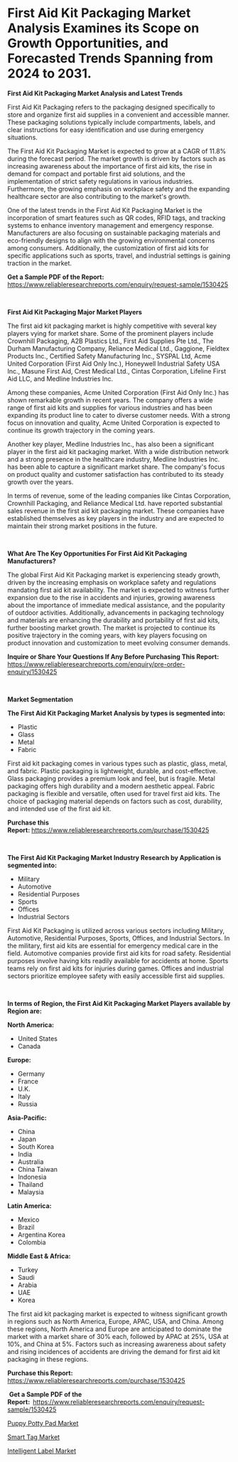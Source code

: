 <p><h1>First Aid Kit Packaging Market Analysis Examines its Scope on Growth Opportunities, and Forecasted Trends Spanning from 2024 to 2031.</h1></p><p><strong>First Aid Kit Packaging Market Analysis and Latest Trends</strong></p>
<p><p>First Aid Kit Packaging refers to the packaging designed specifically to store and organize first aid supplies in a convenient and accessible manner. These packaging solutions typically include compartments, labels, and clear instructions for easy identification and use during emergency situations.</p><p>The First Aid Kit Packaging Market is expected to grow at a CAGR of 11.8% during the forecast period. The market growth is driven by factors such as increasing awareness about the importance of first aid kits, the rise in demand for compact and portable first aid solutions, and the implementation of strict safety regulations in various industries. Furthermore, the growing emphasis on workplace safety and the expanding healthcare sector are also contributing to the market's growth.</p><p>One of the latest trends in the First Aid Kit Packaging Market is the incorporation of smart features such as QR codes, RFID tags, and tracking systems to enhance inventory management and emergency response. Manufacturers are also focusing on sustainable packaging materials and eco-friendly designs to align with the growing environmental concerns among consumers. Additionally, the customization of first aid kits for specific applications such as sports, travel, and industrial settings is gaining traction in the market.</p></p>
<p><strong>Get a Sample PDF of the Report:&nbsp;</strong> <a href="https://www.reliableresearchreports.com/enquiry/request-sample/1530425">https://www.reliableresearchreports.com/enquiry/request-sample/1530425</a></p>
<p>&nbsp;</p>
<p><strong>First Aid Kit Packaging Major Market Players</strong></p>
<p><p>The first aid kit packaging market is highly competitive with several key players vying for market share. Some of the prominent players include Crownhill Packaging, A2B Plastics Ltd., First Aid Supplies Pte Ltd., The Durham Manufacturing Company, Reliance Medical Ltd., Gaggione, Fieldtex Products Inc., Certified Safety Manufacturing Inc., SYSPAL Ltd, Acme United Corporation (First Aid Only Inc.), Honeywell Industrial Safety USA Inc., Masune First Aid, Crest Medical Ltd., Cintas Corporation, Lifeline First Aid LLC, and Medline Industries Inc.</p><p>Among these companies, Acme United Corporation (First Aid Only Inc.) has shown remarkable growth in recent years. The company offers a wide range of first aid kits and supplies for various industries and has been expanding its product line to cater to diverse customer needs. With a strong focus on innovation and quality, Acme United Corporation is expected to continue its growth trajectory in the coming years.</p><p>Another key player, Medline Industries Inc., has also been a significant player in the first aid kit packaging market. With a wide distribution network and a strong presence in the healthcare industry, Medline Industries Inc. has been able to capture a significant market share. The company's focus on product quality and customer satisfaction has contributed to its steady growth over the years.</p><p>In terms of revenue, some of the leading companies like Cintas Corporation, Crownhill Packaging, and Reliance Medical Ltd. have reported substantial sales revenue in the first aid kit packaging market. These companies have established themselves as key players in the industry and are expected to maintain their strong market positions in the future.</p></p>
<p>&nbsp;</p>
<p><strong>What Are The Key Opportunities For First Aid Kit Packaging Manufacturers?</strong></p>
<p><p>The global First Aid Kit Packaging market is experiencing steady growth, driven by the increasing emphasis on workplace safety and regulations mandating first aid kit availability. The market is expected to witness further expansion due to the rise in accidents and injuries, growing awareness about the importance of immediate medical assistance, and the popularity of outdoor activities. Additionally, advancements in packaging technology and materials are enhancing the durability and portability of first aid kits, further boosting market growth. The market is projected to continue its positive trajectory in the coming years, with key players focusing on product innovation and customization to meet evolving consumer demands.</p></p>
<p><strong>Inquire or Share Your Questions If Any Before Purchasing This Report:</strong> <a href="https://www.reliableresearchreports.com/enquiry/pre-order-enquiry/1530425">https://www.reliableresearchreports.com/enquiry/pre-order-enquiry/1530425</a></p>
<p>&nbsp;</p>
<p><strong>Market Segmentation</strong></p>
<p><strong>The First Aid Kit Packaging Market Analysis by types is segmented into:</strong></p>
<p><ul><li>Plastic</li><li>Glass</li><li>Metal</li><li>Fabric</li></ul></p>
<p><p>First aid kit packaging comes in various types such as plastic, glass, metal, and fabric. Plastic packaging is lightweight, durable, and cost-effective. Glass packaging provides a premium look and feel, but is fragile. Metal packaging offers high durability and a modern aesthetic appeal. Fabric packaging is flexible and versatile, often used for travel first aid kits. The choice of packaging material depends on factors such as cost, durability, and intended use of the first aid kit.</p></p>
<p><strong>Purchase this Report:&nbsp;</strong><a href="https://www.reliableresearchreports.com/purchase/1530425">https://www.reliableresearchreports.com/purchase/1530425</a></p>
<p>&nbsp;</p>
<p><strong>The First Aid Kit Packaging Market Industry Research by Application is segmented into:</strong></p>
<p><ul><li>Military</li><li>Automotive</li><li>Residential Purposes</li><li>Sports</li><li>Offices</li><li>Industrial Sectors</li></ul></p>
<p><p>First Aid Kit Packaging is utilized across various sectors including Military, Automotive, Residential Purposes, Sports, Offices, and Industrial Sectors. In the military, first aid kits are essential for emergency medical care in the field. Automotive companies provide first aid kits for road safety. Residential purposes involve having kits readily available for accidents at home. Sports teams rely on first aid kits for injuries during games. Offices and industrial sectors prioritize employee safety with easily accessible first aid supplies.</p></p>
<p>&nbsp;</p>
<p><strong>In terms of Region, the First Aid Kit Packaging Market Players available by Region are:</strong></p>
<p>
    <p> <strong> North America: </strong>
        <ul>
            <li>United States</li>
            <li>Canada</li>
        </ul>
        </p> 
    <p> <strong> Europe: </strong>
        <ul>
            <li>Germany</li>
            <li>France</li>
            <li>U.K.</li>
            <li>Italy</li>
            <li>Russia</li>
        </ul>
        </p> 
    <p> <strong> Asia-Pacific: </strong>
        <ul>
            <li>China</li>
            <li>Japan</li>
            <li>South Korea</li>
            <li>India</li>
            <li>Australia</li>
            <li>China Taiwan</li>
            <li>Indonesia</li>
            <li>Thailand</li>
            <li>Malaysia</li>
        </ul>
        </p> 
    <p> <strong> Latin America: </strong>
        <ul>
            <li>Mexico</li>
            <li>Brazil</li>
            <li>Argentina Korea</li>
            <li>Colombia</li>
        </ul>
        </p> 
    <p> <strong> Middle East & Africa: </strong>
        <ul>
            <li>Turkey</li>
            <li>Saudi</li>
            <li>Arabia</li>
            <li>UAE</li>
            <li>Korea</li>
        </ul>
    </p>
    </p>
<p><p>The first aid kit packaging market is expected to witness significant growth in regions such as North America, Europe, APAC, USA, and China. Among these regions, North America and Europe are anticipated to dominate the market with a market share of 30% each, followed by APAC at 25%, USA at 10%, and China at 5%. Factors such as increasing awareness about safety and rising incidences of accidents are driving the demand for first aid kit packaging in these regions.</p></p>
<p><strong>Purchase this Report: </strong><a href="https://www.reliableresearchreports.com/purchase/1530425">https://www.reliableresearchreports.com/purchase/1530425</a></p>
<p>&nbsp;<strong>Get a Sample PDF of the Report:&nbsp;&nbsp;</strong><a href="https://www.reliableresearchreports.com/enquiry/request-sample/1530425">https://www.reliableresearchreports.com/enquiry/request-sample/1530425</a></p>
<p><strong></strong></p>
<p><p><a href="https://github.com/globismark/Market-Research-Report-List-2/blob/main/puppy-potty-pad-market.md">Puppy Potty Pad Market</a></p><p><a href="https://github.com/timeliteaut/Market-Research-Report-List-1/blob/main/smart-tag-market.md">Smart Tag Market</a></p><p><a href="https://github.com/bobicer/Market-Research-Report-List-2/blob/main/intelligent-label-market.md">Intelligent Label Market</a></p></p>